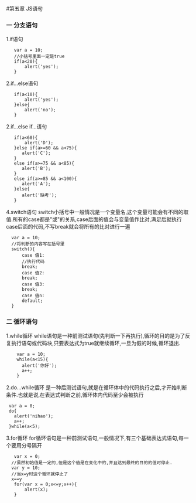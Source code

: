 #第五章 JS语句

### 一 分支语句

1.if语句

       var a = 10;
       //小括号里面一定是true
       if(a<20){
           alert('yes');
       }

2.if...else语句

       if(a<10){
           alert('yes');
       }else{
           alert('no');
       }

2.if...else if...语句

       if(a<60){
           alert('D');
       }else if(a>=60 && a<75){
          alert('C');
       }
       else if(a>=75 && a<85){
          alert('B');
       }
       else if(a>=85 && a<100){
          alert('A');
       }else{
          alert('缺考');
       }

4.switch语句
switch小括号中一般情况是一个变量名,这个变量可能会有不同的取值.所有的case都是"或"的关系,case后面的值会与变量值作比对,满足后就执行case后面的代码,不写break就会将所有的比对进行一遍

      var a = 10;
      //将判断的内容写在括号里
      switch(){
          case 值1:
          //执行代码
          break;
          case 值2:
          break;
          case 值3:
          break;
          case 值n:
          default;
      }

### 二 循环语句

1.while循环
  while语句是一种前测试语句(先判断一下再执行),循环的目的是为了反复执行语句或代码块,只要表达式为true就继续循环,一旦为假的时候,循环退出.

        var a = 10;
        while(a<15){
          alert('你好');
          a++;
        }

2.do...while循环
  是一种后测试语句,就是在循环体中的代码执行之后,才开始判断条件.也就是说,在表达式判断之前,循环体内代码至少会被执行

     var a = 0;
     do{
       alert('nihao');
       a++;
     }while(a<5);

3.for循环
  for循环语句是一种前测试语句,一般情况下,有三个基础表达式语句,每一个要用分号隔开

       var x = 0;
      //虽然初始值是一定的,但是这个值是在变化中的,并且达到最终的目的的值时停止.
      var y = 10;
      //当x=y时这个循环就停止了
      x==y
       for(var x = 0;x<=y;x++){
           alert(x);
       }